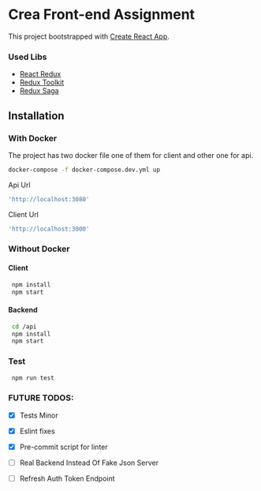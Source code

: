 # Crea Front-end Assignment

This project bootstrapped with [Create React App](https://github.com/facebook/create-react-app).

### Used Libs
- [React Redux ](https://react-redux.js.org/)
- [Redux Toolkit](https://redux-toolkit.js.org/)
- [Redux Saga](https://redux-saga.js.org/)

## Installation

### With Docker

The project has two docker file one of them for client and other one for api.

```bash
docker-compose -f docker-compose.dev.yml up
```

Api Url
```bash
'http://localhost:3080'
```

Client Url
```bash
'http://localhost:3000'
```

### Without Docker

#### Client
```bash
 npm install
 npm start
```
#### Backend
```bash
 cd /api
 npm install
 npm start
```
### Test
```bash
 npm run test
```

### FUTURE TODOS:
- [x] Tests Minor
- [x] Eslint fixes
- [x] Pre-commit script for linter
- [ ] Real Backend Instead Of Fake Json Server
- [ ] Refresh Auth Token Endpoint

